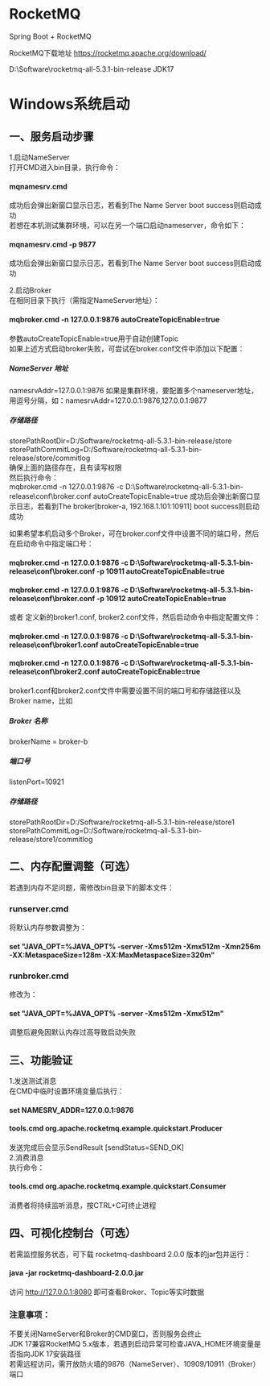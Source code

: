 # RocketMQ
Spring Boot + RocketMQ

RocketMQ下载地址
https://rocketmq.apache.org/download/

D:\Software\rocketmq-all-5.3.1-bin-release
JDK17

# Windows系统启动
## 一、服务启动步骤
1.启动NameServer​   
打开CMD进入bin目录，执行命令：   
#### mqnamesrv.cmd   
成功后会弹出新窗口显示日志，若看到The Name Server boot success则启动成功   
若想在本机测试集群环境，可以在另一个端口启动nameserver，命令如下：   
#### mqnamesrv.cmd -p 9877   
成功后会弹出新窗口显示日志，若看到The Name Server boot success则启动成功   

2.启动Broker​   
在相同目录下执行（需指定NameServer地址）：   
#### mqbroker.cmd -n 127.0.0.1:9876 autoCreateTopicEnable=true     
参数autoCreateTopicEnable=true用于自动创建Topic   
如果上述方式启动broker失败，可尝试在broker.conf文件中添加以下配置：   
##### NameServer 地址
namesrvAddr=127.0.0.1:9876
如果是集群环境，要配置多个nameserver地址，用逗号分隔，如：namesrvAddr=127.0.0.1:9876,127.0.0.1:9877
##### 存储路径
storePathRootDir=D:/Software/rocketmq-all-5.3.1-bin-release/store
storePathCommitLog=D:/Software/rocketmq-all-5.3.1-bin-release/store/commitlog  
确保上面的路径存在，且有读写权限   
然后执行命令：   
mqbroker.cmd -n 127.0.0.1:9876 -c D:\Software\rocketmq-all-5.3.1-bin-release\conf\broker.conf autoCreateTopicEnable=true
成功后会弹出新窗口显示日志，若看到The broker[broker-a, 192.168.1.101:10911] boot success则启动成功   

如果希望本机启动多个Broker，可在broker.conf文件中设置不同的端口号，然后在启动命令中指定端口号：   
#### mqbroker.cmd -n 127.0.0.1:9876 -c D:\Software\rocketmq-all-5.3.1-bin-release\conf\broker.conf -p 10911 autoCreateTopicEnable=true   
#### mqbroker.cmd -n 127.0.0.1:9876 -c D:\Software\rocketmq-all-5.3.1-bin-release\conf\broker.conf -p 10912 autoCreateTopicEnable=true   
或者 定义新的broker1.conf, broker2.conf文件，然后启动命令中指定配置文件：   
#### mqbroker.cmd -n 127.0.0.1:9876 -c D:\Software\rocketmq-all-5.3.1-bin-release\conf\broker1.conf autoCreateTopicEnable=true   
#### mqbroker.cmd -n 127.0.0.1:9876 -c D:\Software\rocketmq-all-5.3.1-bin-release\conf\broker2.conf autoCreateTopicEnable=true   
broker1.conf和broker2.conf文件中需要设置不同的端口号和存储路径以及Broker name，比如  
##### Broker 名称
brokerName = broker-b
##### 端口号
listenPort=10921
##### 存储路径
storePathRootDir=D:/Software/rocketmq-all-5.3.1-bin-release/store1
storePathCommitLog=D:/Software/rocketmq-all-5.3.1-bin-release/store1/commitlog

## 二、内存配置调整（可选）
若遇到内存不足问题，需修改bin目录下的脚本文件：  
### runserver.cmd​
将默认内存参数调整为：    
#### set "JAVA_OPT=%JAVA_OPT% -server -Xms512m -Xmx512m -Xmn256m -XX:MetaspaceSize=128m -XX:MaxMetaspaceSize=320m"    
### runbroker.cmd​
修改为：   
#### set "JAVA_OPT=%JAVA_OPT% -server -Xms512m -Xmx512m"    
调整后避免因默认内存过高导致启动失败    

## 三、功能验证
1.发送测试消息​   
在CMD中临时设置环境变量后执行：  
#### set NAMESRV_ADDR=127.0.0.1:9876   
#### tools.cmd org.apache.rocketmq.example.quickstart.Producer   
发送完成后会显示SendResult [sendStatus=SEND_OK]   
2.消费消息    
执行命令：    
#### tools.cmd org.apache.rocketmq.example.quickstart.Consumer    
消费者将持续监听消息，按CTRL+C可终止进程    

## 四、可视化控制台（可选）
若需监控服务状态，可下载 rocketmq-dashboard 2.0.0 版本的jar包并运行：   
#### java -jar rocketmq-dashboard-2.0.0.jar
访问 http://127.0.0.1:8080 即可查看Broker、Topic等实时数据

### 注意事项：    
不要关闭NameServer和Broker的CMD窗口，否则服务会终止     
JDK 17兼容RocketMQ 5.x版本，若遇到启动异常可检查JAVA_HOME环境变量是否指向JDK 17安装路径    
若需远程访问，需开放防火墙的9876（NameServer）、10909/10911（Broker）端口      
